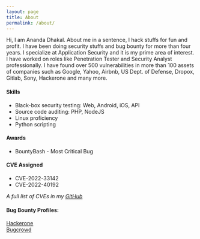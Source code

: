 ```yaml
---
layout: page
title: About
permalink: /about/
---
```


Hi, I am Ananda Dhakal. About me in a sentence, I hack stuffs for fun and profit. I have been doing security stuffs and bug bounty for more than four years. I specialize at Application Security and it is my prime area of interest. I have worked on roles like Penetration Tester and Security Analyst professionally. I have found over 500 vulnerabilities in more than 100 assets of companies such as Google, Yahoo, Airbnb, US Dept. of Defense, Dropox, Gitlab, Sony, Hackerone and many more.

#### Skills

- Black-box security testing: Web, Android, iOS, API
- Source code auditing: PHP, NodeJS
- Linux proficiency
- Python scripting

#### Awards

- BountyBash - Most Critical Bug

#### CVE Assigned

- CVE-2022-33142
- CVE-2022-40192

_A full list of CVEs in my [GitHub][cves]_

#### Bug Bounty Profiles:

[Hackerone][hackerone] <br>
[Bugcrowd][bugcrowd] <br>

[hackerone]: https://hackerone.com/dhakal_ananda
[bugcrowd]: https://bugcrowd.com/dhakal-ananda
[cves]: https://github.com/dhakalananda/cves
